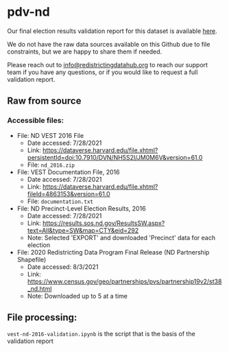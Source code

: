 # pdv-nd

Our final election results validation report for this dataset is available [here](https://redistrictingdatahub.org/dataset/vest-2016-north-dakota-precinct-and-election-results/).

We do not have the raw data sources available on this Github due to file constraints, but we are happy to share them if needed. 

Please reach out to info@redistrictingdatahub.org to reach our support team if you have any questions, or if you would like to request a full validation report. 

## Raw from source

### Accessible files:

- File: ND VEST 2016 File
   - Date accessed: 7/28/2021
   - Link: https://dataverse.harvard.edu/file.xhtml?persistentId=doi:10.7910/DVN/NH5S2I/JM0M6V&version=61.0
   - File: `nd_2016.zip`
- File: VEST Documentation File, 2016
   - Date accessed: 7/28/2021
   - Link: https://dataverse.harvard.edu/file.xhtml?fileId=4863153&version=61.0
   - File: `documentation.txt`
- File: ND Precinct-Level Election Results, 2016
  - Date accessed: 7/28/2021
  - Link: https://results.sos.nd.gov/ResultsSW.aspx?text=All&type=SW&map=CTY&eid=292
  - Note: Selected 'EXPORT' and downloaded 'Precinct' data for each election
- File: 2020 Redistricting Data Program Final Release (ND Partnership Shapefile)
  - Date accessed: 8/3/2021
  - Link: https://www.census.gov/geo/partnerships/pvs/partnership19v2/st38_nd.html
  - Note: Downloaded up to 5 at a time

## File processing:

`vest-nd-2016-validation.ipynb` is the script that is the basis of the validation report
